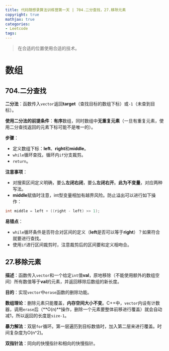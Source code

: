 ```yaml
---
title: 代码随想录算法训练营第一天 | 704.二分查找，27.移除元素   
copyright: true
mathjax: true
categories:
- Leetcode
tags: 
---
```


> 在合适的位置使用合适的技术。

# 数组
## 704.二分查找
**二分法**：函数传入`vector`返回**target**（查找目标的数组下标）或`-1`（未查到目标）。

**使用二分法的前提条件**：**有序**数组，同时数组中**无重复元素**（一旦有重复元素，使用二分查找返回的元素下标可能不是唯一的）。

**步骤**：
* 定义数组下标：**left**、**right**和**middle**。
* `while`循环查找，循环内`if`分支裁剪。
* `return`。

**注意事项**：
* 对搜索区间定义明确，要么**左闭右闭**，要么**左闭右开**。**此为不变量**，对应两种写法。
* **middle**赋值时注意，int型变量相加有越界风险。防止溢出可以进行如下操作：
```cpp
int middle = left + ((right - left) >> 1);
```

**易错点**：
* `while`循环条件是否符合对区间的定义（**left**是否可以等于**right**）？如果符合就要进行查找。
* 使用`if`进行区间裁剪时，注意裁剪后的区间要和定义相吻合。

## 27.移除元素
**描述**：函数传入`vector`和一个给定`int`值**val**，原地移除（不能使用额外的数组空间）所有数值等于**val**的元素，并返回移除后数组的新长度。

**目的**：实现`vector`中`erase`函数的删除功能。

**数组理论**：删除元素只能覆盖，**内存空间大小不变**。C++中，`vector`内设有计数器，调用`erase`后（**O(n)**操作，删除一个元素要整体前移进行覆盖）就会自动减1，所以返回的长度是`size-1`。

**暴力解法**：双层`for`循环。第一层遍历到目标数值时，加入第二层来进行覆盖。时间复杂度为O(n^2)。

**双指针法**：同向的快慢指针和相向的快慢指针。
